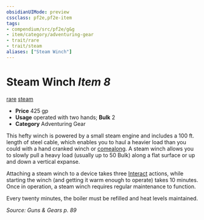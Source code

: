 ```yaml
---
obsidianUIMode: preview
cssclass: pf2e,pf2e-item
tags:
- compendium/src/pf2e/g&g
- item/category/adventuring-gear
- trait/rare
- trait/steam
aliases: ["Steam Winch"]
---
```

# Steam Winch *Item 8*  
[rare](../../../Rules/traits/rare.md)  [steam](../../../Rules/traits/steam-g-g.md)  

- **Price** 425 gp
- **Usage** operated with two hands; **Bulk** 2
- **Category** Adventuring Gear

This hefty winch is powered by a small steam engine and includes a 100 ft. length of steel cable, which enables you to haul a heavier load than you could with a hand cranked winch or [comealong](comealong-lopsg.md). A steam winch allows you to slowly pull a heavy load (usually up to 50 Bulk) along a flat surface or up and down a vertical expanse.

Attaching a steam winch to a device takes three [Interact](../../../Rules/actions/interact.md) actions, while starting the winch (and getting it warm enough to operate) takes 10 minutes. Once in operation, a steam winch requires regular maintenance to function.

Every twenty minutes, the boiler must be refilled and heat levels maintained.

*Source: Guns & Gears p. 89*